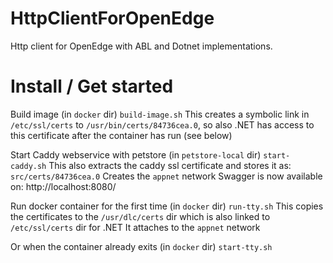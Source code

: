# HttpClientForOpenEdge
Http client for OpenEdge with ABL and Dotnet implementations.

# Install / Get started

Build image (in `docker` dir)
`build-image.sh`
This creates a symbolic link in `/etc/ssl/certs` to `/usr/bin/certs/84736cea.0`, so also .NET has access to this certificate after the container has run (see below)

Start Caddy webservice with petstore (in `petstore-local` dir)
`start-caddy.sh`
This also extracts the caddy ssl certificate and stores it as: `src/certs/84736cea.0`
Creates the `appnet` network
Swagger is now available on: http://localhost:8080/

Run docker container for the first time (in `docker` dir)
`run-tty.sh`
This copies the certificates to the `/usr/dlc/certs` dir which is also linked to `/etc/ssl/certs` dir for .NET
It attaches to the `appnet` network

Or when the container already exits (in `docker` dir)
`start-tty.sh`
